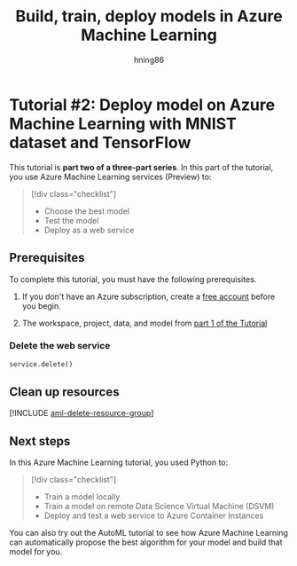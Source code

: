 ﻿---
title: Build, train, deploy models in Azure Machine Learning
description: This full-length tutorial shows how to use Azure Machine Learning services to build, train, and deploy a model with Azure Machine Learning in Python.
services: machine-learning
ms.service: machine-learning
ms.component: core
ms.topic: quickstart

author: hning86
ms.author: haining
ms.reviewer: jmartens
ms.date: 09/24/2018
---

# Tutorial #2: Deploy model on Azure Machine Learning with MNIST dataset and TensorFlow

This tutorial is **part two of a three-part series**. In this part of the tutorial, you use Azure Machine Learning services (Preview) to:

> [!div class="checklist"]
> * Choose the best model
> * Test the model
> * Deploy as a web service

## Prerequisites
To complete this tutorial, you must have the following prerequisites.

1. If you don't have an Azure subscription, create a [free account](https://azure.microsoft.com/free/?WT.mc_id=A261C142F) before you begin.

1. The workspace, project, data, and model from [part 1 of the Tutorial](tutorial-train-models-with-aml.md)

### Delete the web service


```python
service.delete()
```


## Clean up resources

[!INCLUDE [aml-delete-resource-group](../../../includes/aml-delete-resource-group.md)]

## Next steps

In this Azure Machine Learning tutorial, you used Python to:
> [!div class="checklist"]
> * Train a model locally 
> * Train a model on remote Data Science Virtual Machine (DSVM)
> * Deploy and test a web service to Azure Container Instances

You can also try out the AutoML tutorial to see how Azure Machine Learning can automatically propose the best algorithm for your model and build that model for you. 
